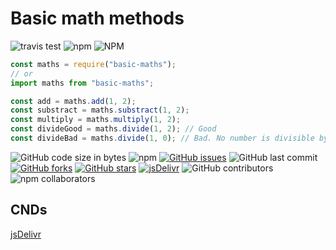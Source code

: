 # Basic math methods

![travis test](https://travis-ci.com/rr69sport/basic_maths.svg?branch=main) ![npm](https://img.shields.io/npm/v/basic-maths) ![NPM](https://img.shields.io/npm/l/basic-maths)

```js
const maths = require("basic-maths");
// or
import maths from "basic-maths";

const add = maths.add(1, 2);
const substract = maths.substract(1, 2);
const multiply = maths.multiply(1, 2);
const divideGood = maths.divide(1, 2); // Good
const divideBad = maths.divide(1, 0); // Bad. No number is divisible by zero
```

![GitHub code size in bytes](https://img.shields.io/github/languages/code-size/rr69sport/basic_maths) ![npm](https://img.shields.io/npm/dt/basic-maths) [![GitHub issues](https://img.shields.io/github/issues/rr69sport/basic_maths)](https://github.com/rr69sport/basic_maths/issues) ![GitHub last commit](https://img.shields.io/github/last-commit/rr69sport/basic_maths) [![GitHub forks](https://img.shields.io/github/forks/rr69sport/basic_maths)](https://github.com/rr69sport/basic_maths/network) [![GitHub stars](https://img.shields.io/github/stars/rr69sport/basic_maths)](https://github.com/rr69sport/basic_maths/stargazers) [![jsDelivr](https://data.jsdelivr.com/v1/package/npm/basic-maths/badge?style=rounded)](https://www.jsdelivr.com/package/npm/basic-maths) ![GitHub contributors](https://img.shields.io/github/contributors/rr69sport/basic_maths?color=success) ![npm collaborators](https://img.shields.io/npm/collaborators/basic-maths?color=success)

## CNDs

[jsDelivr](https://www.jsdelivr.com/package/npm/basic-maths)
